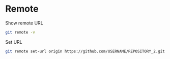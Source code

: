 # Remote

Show remote URL

```sh
git remote -v
```

Set URL

```sh
git remote set-url origin https://github.com/USERNAME/REPOSITORY_2.git
```
